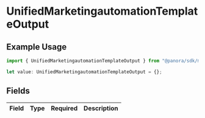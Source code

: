 # UnifiedMarketingautomationTemplateOutput

## Example Usage

```typescript
import { UnifiedMarketingautomationTemplateOutput } from "@panora/sdk/models/components";

let value: UnifiedMarketingautomationTemplateOutput = {};
```

## Fields

| Field       | Type        | Required    | Description |
| ----------- | ----------- | ----------- | ----------- |